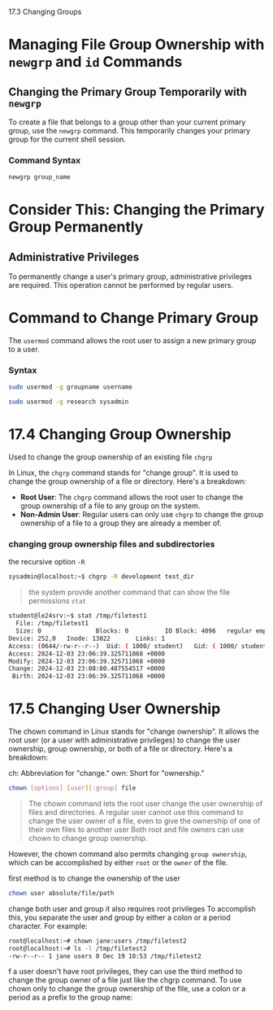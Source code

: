 17.3 Changing Groups


# Managing File Group Ownership with `newgrp` and `id` Commands

## Changing the Primary Group Temporarily with `newgrp`
To create a file that belongs to a group other than your current primary group, use the `newgrp` command. This temporarily changes your primary group for the current shell session.

### Command Syntax
```bash
newgrp group_name
```


# Consider This: Changing the Primary Group Permanently

## Administrative Privileges
To permanently change a user's primary group, administrative privileges are required. This operation cannot be performed by regular users.

# Command to Change Primary Group

The `usermod` command allows the root user to assign a new primary group to a user. 

### Syntax
```bash
sudo usermod -g groupname username

sudo usermod -g research sysadmin
```

# 17.4 Changing Group Ownership

Used to change the group ownership of an existing file `chgrp`  

In Linux, the `chgrp` command stands for "change group". It is used to change the group ownership of a file or directory. Here's a breakdown:

- **Root User**: The `chgrp` command allows the root user to change the group ownership of a file to any group on the system.  
- **Non-Admin User**: Regular users can only use `chgrp` to change the group ownership of a file to a group they are already a member of.

### changing group ownership files and subdirectories 

the recursive option `-R`

```bash
sysadmin@localhost:~$ chgrp -R development test_dir
```

> the system provide another command that can show the file permissions `stat`

```bash
student@le24srv:~$ stat /tmp/filetest1
  File: /tmp/filetest1
  Size: 0               Blocks: 0          IO Block: 4096   regular empty file
Device: 252,0   Inode: 13022       Links: 1
Access: (0644/-rw-r--r--)  Uid: ( 1000/ student)   Gid: ( 1000/ student)
Access: 2024-12-03 23:06:39.325711068 +0000
Modify: 2024-12-03 23:06:39.325711068 +0000
Change: 2024-12-03 23:08:00.407554517 +0000
 Birth: 2024-12-03 23:06:39.325711068 +0000

```

# 17.5 Changing User Ownership

The chown command in Linux stands for "change ownership". It allows the root user (or a user with administrative privileges) to change the user ownership, group ownership, or both of a file or directory. Here's a breakdown:

ch: Abbreviation for "change."
own: Short for "ownership."


```bash
chown [options] [user][:group] file
```

> The chown command lets the root user change the user ownership of files and directories.
> A regular user cannot use this command to change the user owner of a file, even to give the ownership of one of their own files to another user
> Both root and file owners can use chown to change group ownership.

However, the chown command also permits changing `group ownership`, which can be accomplished by either `root` or the `owner` of the file.

first method is to change the ownership of the user 

```bash
chown user absolute/file/path
```

change both user and group it also requires root privileges 
 To accomplish this, you separate the user and group by either a colon or a period character. For example:

```bash
root@localhost:~# chown jane:users /tmp/filetest2
root@localhost:~# ls -l /tmp/filetest2
-rw-r--r-- 1 jane users 0 Dec 19 18:53 /tmp/filetest2
```



 f a user doesn't have root privileges, they can use the third method to change the group owner of a file just like the chgrp command. To use chown only to change the group ownership of the file, use a colon or a period as a prefix to the group name:

